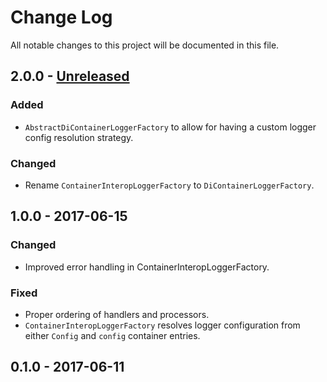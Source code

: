 # Change Log

All notable changes to this project will be documented in this file.

## 2.0.0 - [Unreleased]

### Added
-  `AbstractDiContainerLoggerFactory` to allow for having a custom logger config resolution strategy.

### Changed
- Rename `ContainerInteropLoggerFactory` to `DiContainerLoggerFactory`.

## 1.0.0 - 2017-06-15

### Changed
- Improved error handling in ContainerInteropLoggerFactory.

### Fixed
- Proper ordering of handlers and processors.
- `ContainerInteropLoggerFactory` resolves logger configuration from either `Config` and `config` container entries.

## 0.1.0 - 2017-06-11


[Unreleased]: https://github.com/nikolaposa/phoundation/compare/1.1.0...HEAD
